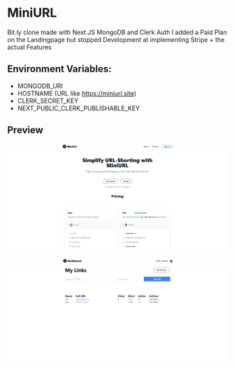 # MiniURL

Bit.ly clone made with Next.JS MongoDB and Clerk Auth
I added a Paid Plan on the Landingpage but stopped Development at implementing Stripe + the actual Features

## Environment Variables:
- MONGODB_URI
- HOSTNAME (URL like https://miniurl.site)
- CLERK_SECRET_KEY
- NEXT_PUBLIC_CLERK_PUBLISHABLE_KEY


## Preview

![alt text](https://raw.githubusercontent.com/Gabr3al/MiniURL/main/preview/preview1.png)

![alt text](https://raw.githubusercontent.com/Gabr3al/MiniURL/main/preview/preview2.png)


